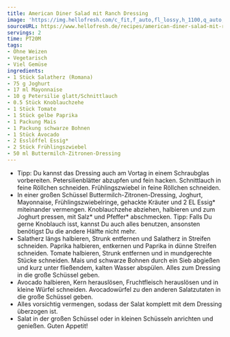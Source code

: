 ```yaml
---
title: American Diner Salad mit Ranch Dressing
image: 'https://img.hellofresh.com/c_fit,f_auto,fl_lossy,h_1100,q_auto,w_2600/hellofresh_s3/image/american-diner-salad-mit-ranch-dressing-709f2924.jpg'
sourceURL: https://www.hellofresh.de/recipes/american-diner-salad-mit-ranch-dressing-62fbdec9f3b9ca370e0fcc67
servings: 2
time: PT20M
tags:
- Ohne Weizen
- Vegetarisch
- Viel Gemüse
ingredients:
- 1 Stück Salatherz (Romana)
- 75 g Joghurt
- 17 ml Mayonnaise
- 10 g Petersilie glatt/Schnittlauch
- 0.5 Stück Knoblauchzehe
- 1 Stück Tomate
- 1 Stück gelbe Paprika
- 1 Packung Mais
- 1 Packung schwarze Bohnen
- 1 Stück Avocado
- 2 Esslöffel Essig*
- 2 Stück Frühlingszwiebel
- 50 ml Buttermilch-Zitronen-Dressing
---
```


- Tipp: Du kannst das Dressing auch am Vortag in einem Schraubglas vorbereiten.  Petersilienblätter abzupfen und fein hacken.  Schnittlauch in feine Röllchen schneiden.  Frühlingszwiebel in feine Röllchen schneiden.
- In einer großen Schüssel Buttermilch-Zitronen-Dressing, Joghurt, Mayonnaise, Frühlingszwiebelringe, gehackte Kräuter und 2 EL Essig\* miteinander vermengen.  Knoblauchzehe abziehen, halbieren und zum Joghurt pressen, mit Salz\* und Pfeffer\* abschmecken.  Tipp: Falls Du gerne Knoblauch isst, kannst Du auch alles benutzen, ansonsten benötigst Du die andere Hälfte nicht mehr.
- Salatherz längs halbieren, Strunk entfernen und Salatherz in Streifen schneiden.  Paprika halbieren, entkernen und Paprika in dünne Streifen schneiden.  Tomate halbieren, Strunk entfernen und in mundgerechte Stücke schneiden.  Mais und schwarze Bohnen durch ein Sieb abgießen und kurz unter fließendem, kalten Wasser abspülen. Alles zum Dressing in die große Schüssel geben.
- Avocado halbieren, Kern herauslösen, Fruchtfleisch herauslösen und in kleine Würfel schneiden. Avocadowürfel zu den anderen Salatzutaten in die große Schüssel geben.
- Alles vorsichtig vermengen, sodass der Salat komplett mit dem Dressing überzogen ist.
- Salat in der großen Schüssel oder in kleinen Schüsseln anrichten und genießen.  Guten Appetit!
